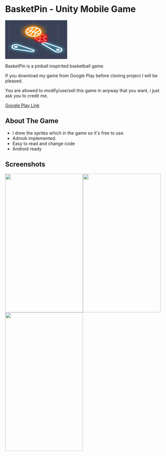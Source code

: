 # BasketPin - Unity Mobile Game
<div>
  <img width="200" height="125" align="center" src="https://github.com/KaganAyten/BasketPin/blob/main/Basketpin/Assets/UIElements/Logo.jpg">
  <p>BasketPin is a pinball inspirited basketball game.</p>
  <p>If you download my game from Google Play before cloning project I will be pleased.</p>
  <p>You are allowed to modify/use/sell this game in anyway that you want, i just ask you to credit me.<p>
  <a href="https://play.google.com/store/apps/details?id=com.PixelPearl.BasketPin">Google Play Link</a>
</div>


## About The Game
<ul>
  <li>I drew the sprites which in the game so it's free to use. </li>
  <li>Admob implemented.</li>
  <li>Easy to read and change code</li>
  <li>Android ready</li>
</ul>


## Screenshots

<div>
  <img width="251" height="447" align="left" src="https://lh3.googleusercontent.com/ufYxZJQbEjORJ0An92cj1joEYXRNQLgt5vJcSXDPQ2mVhj_5P4MGWv8RKUI727hNcTM">
  <img width="251" height="447" align="left" src="https://lh3.googleusercontent.com/f1nnY8bZwg3cAhUaob4IEQv4scVesmD2gvwoIkuArEubAcC5lxKji-KEUWVliEtirvhi">
  <img width="251" height="447" align="left" src="https://lh3.googleusercontent.com/JlOrXZDjm9Jo50TBU5zPVPAjlxieufobQPzlEU5WJ7sKoT0-BizY5SlyIi2ZrROffEs">
</div>
